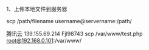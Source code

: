 1、上传本地文件到服务器

scp /path/filename username@servername:/path/


腾讯云 139.155.69.214 Fjl98743
scp /var/www/test.php root@192.168.0.101:/var/www/
